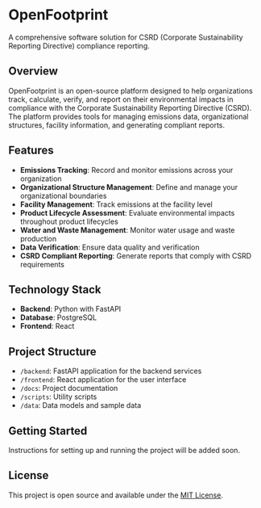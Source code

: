 # OpenFootprint

A comprehensive software solution for CSRD (Corporate Sustainability Reporting Directive) compliance reporting.

## Overview

OpenFootprint is an open-source platform designed to help organizations track, calculate, verify, and report on their environmental impacts in compliance with the Corporate Sustainability Reporting Directive (CSRD). The platform provides tools for managing emissions data, organizational structures, facility information, and generating compliant reports.

## Features

- **Emissions Tracking**: Record and monitor emissions across your organization
- **Organizational Structure Management**: Define and manage your organizational boundaries
- **Facility Management**: Track emissions at the facility level
- **Product Lifecycle Assessment**: Evaluate environmental impacts throughout product lifecycles
- **Water and Waste Management**: Monitor water usage and waste production
- **Data Verification**: Ensure data quality and verification
- **CSRD Compliant Reporting**: Generate reports that comply with CSRD requirements

## Technology Stack

- **Backend**: Python with FastAPI
- **Database**: PostgreSQL
- **Frontend**: React

## Project Structure

- `/backend`: FastAPI application for the backend services
- `/frontend`: React application for the user interface
- `/docs`: Project documentation
- `/scripts`: Utility scripts
- `/data`: Data models and sample data

## Getting Started

Instructions for setting up and running the project will be added soon.

## License

This project is open source and available under the [MIT License](LICENSE).
